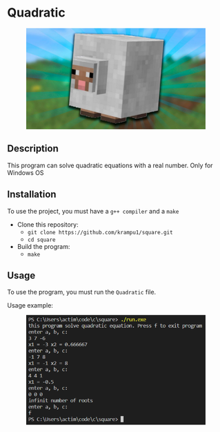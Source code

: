 # Quadratic

<p align="center">
     <img src="resources//square.jpg" alt="Logo" width="416"/>
</p>

## Description
This program can solve quadratic equations with a real number. Only for Windows OS

## Installation

To use the project, you must have a `g++ compiler` and a `make`
* Clone this repository:
    * `git clone https://github.com/krampu1/square.git`
    * `cd square`
 * Build the program:
    * `make`

## Usage
To use the program, you must run the `Quadratic` file.

Usage example:
<p align="center">
    <img src="resources//solve.bmp" alt="Preview" width="416"/>
</p>